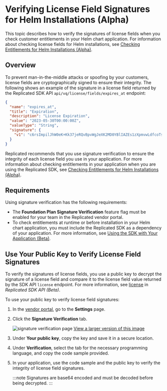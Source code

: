 # Verifying License Field Signatures for Helm Installations (Alpha)

This topic describes how to verify the signatures of license fields when you check customer entitlements in your Helm chart application. For information about checking license fields for Helm installations, see [Checking Entitlements for Helm Installations (Alpha)](licenses-reference-helm).

## Overview

To prevent man-in-the-middle attacks or spoofing by your customers, license fields are cryptographically signed to ensure their integrity. The following shows an example of the signature in a license field returned by the Replicated SDK API `api/vq/license/fields/expires_at` endpoint:

```json
{
  "name": "expires_at",
  "title": "Expiration",
  "description": "License Expiration",
  "value": "2023-05-30T00:00:00Z",
  "valueType": "String",
  "signature": {
    "v1": "c6rsImpilJhW0eK+Kk37jeRQvBpvWgJeXK2MD0YBlIAZEs1zXpmvwLdfcoTsZMOj0lZbxkPN5dPhEPIVcQgrzfzwU5HIwQbwc2jwDrLBQS4hGOKdxOWXnBUNbztsHXMqlAYQsmAhspRLDhBiEoYpFV/8oaaAuNBrmRu/IVAW6ahB4KtP/ytruVdBup3gn1U/uPAl5lhzuBifaW+NDFfJxAX..."
  }
}
```

Replicated recommends that you use signature verification to ensure the integrity of each license field you use in your application. For more information about checking entitlements in your application when you are using the Replicated SDK, see [Checking Entitlements for Helm Installations (Alpha)](licenses-reference-helm).

## Requirements

Using signature verification has the following requirements:

* The **Foundation Plan Signature Verification** feature flag must be enabled for your team in the Replicated vendor portal.
* To check entitlements at runtime or before installation in your Helm chart application, you must include the Replicated SDK as a dependency of your application. For more information, see [Using the SDK with Your Application (Beta)](replicated-sdk-using).

## Use Your Public Key to Verify License Field Signatures

To verify the signatures of license fields, you use a public key to decrypt the signature of a license field and compare it to the license field value returned by the SDK API `license` endpoint. For more information, see [license](/reference/replicated-sdk-apis#license) in _Replicated SDK API (Beta)_.

To use your public key to verify license field signatures:

1. In the [vendor portal](https://vendor.replicated.com), go to the **Settings** page.

1. Click the **Signature Verification** tab.

   ![signature verification page](/images/signature-verification.png)
   [View a larger version of this image](/images/signature-verification.png)

1. Under **Your public key**, copy the key and save it in a secure location.

1. Under **Verification**, select the tab for the necessary programming language, and copy the code sample provided.

1. In your application, use the code sample and the public key to verify the integrity of license field signatures.

   :::note
   Signatures are base64 encoded and must be decoded before being decrypted.
   :::